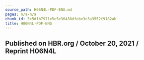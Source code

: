 ```yaml
---
source_path: H06N4L-PDF-ENG.md
pages: n/a-n/a
chunk_id: 5c5dfb7971e5e5e30438dfebe3c3a3552f9182ab
title: H06N4L-PDF-ENG
---
```

## Published on HBR.org / October 20, 2021 / Reprint H06N4L
